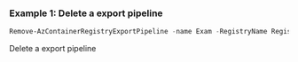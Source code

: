 ### Example 1: Delete a export pipeline
```powershell
Remove-AzContainerRegistryExportPipeline -name Exam -RegistryName RegistryExample -ResourceGroupName MyResourceGroup
```

Delete a export pipeline

